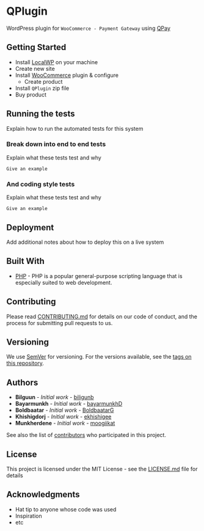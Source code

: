 # QPlugin

WordPress plugin for `WooCommerce - Payment Gateway` using [QPay](https://qpay.mn/)

## Getting Started

- Install [LocalWP](https://localwp.com/) on your machine
- Create new site
- Install [WooCommerce](https://woocommerce.com/) plugin & configure
  - Create product
- Install `QPlugin` zip file
- Buy product

## Running the tests

Explain how to run the automated tests for this system

### Break down into end to end tests

Explain what these tests test and why

```
Give an example
```

### And coding style tests

Explain what these tests test and why

```
Give an example
```

## Deployment

Add additional notes about how to deploy this on a live system

## Built With

* [PHP](https://www.php.net/) - PHP is a popular general-purpose scripting language that is especially suited to web development.

## Contributing

Please read [CONTRIBUTING.md]() for details on our code of conduct, and the process for submitting pull requests to us.

## Versioning

We use [SemVer](http://semver.org/) for versioning. For the versions available, see the [tags on this repository](https://github.com/your/project/tags). 

## Authors

* **Bilguun** - *Initial work* - [biligunb](https://github.com/biligunb)
* **Bayarmunkh** - *Initial work* - [bayarmunkhD](https://github.com/bayarmunkhD)
* **Boldbaatar** - *Initial work* - [BoldbaatarG](https://github.com/BoldbaatarG)
* **Khishigdorj** - *Initial work* - [ekhishigee](https://github.com/ekhishigee)
* **Munkherdene** - *Initial work* - [moogiikat](https://github.com/moogiikat)

See also the list of [contributors](https://github.com/your/project/contributors) who participated in this project.

## License

This project is licensed under the MIT License - see the [LICENSE.md](LICENSE.md) file for details

## Acknowledgments

* Hat tip to anyone whose code was used
* Inspiration
* etc
